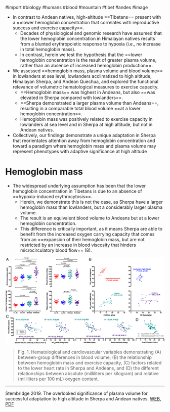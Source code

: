 #import #biology #humans #blood #mountain #tibet #andes #image

* In contrast to Andean natives, high-altitude ==Tibetans== present with a ==lower hemoglobin concentration that correlates with reproductive success and exercise capacity==.
	* Decades of physiological and genomic research have assumed that the lower hemoglobin concentration in Himalayan natives results from a blunted erythropoietic response to hypoxia (i.e., no increase in total hemoglobin mass).
	* In contrast, herein we test the hypothesis that the ==lower hemoglobin concentration is the result of greater plasma volume, rather than an absence of increased hemoglobin production==.
* We assessed ==hemoglobin mass, plasma volume and blood volume== in lowlanders at sea level, lowlanders acclimatized to high altitude, Himalayan Sherpa, and Andean Quechua, and explored the functional relevance of volumetric hematological measures to exercise capacity.
	* ==Hemoglobin mass== was highest in Andeans, but also ==was elevated in Sherpa compared with lowlanders==.
	* ==Sherpa demonstrated a larger plasma volume than Andeans==, resulting in a comparable total blood volume ==at a lower hemoglobin concentration==.
	* Hemoglobin mass was positively related to exercise capacity in lowlanders at sea level and in Sherpa at high altitude, but not in Andean natives.
* Collectively, our findings demonstrate a unique adaptation in Sherpa that reorientates attention away from hemoglobin concentration and toward a paradigm where hemoglobin mass and plasma volume may represent phenotypes with adaptive significance at high altitude

# Hemoglobin mass

* The widespread underlying assumption has been that the lower hemoglobin concentration in Tibetans is due to an absence of ==hypoxia-induced erythrocytosis==.
	* Herein, we demonstrate this is not the case, as Sherpa have a larger hemoglobin mass than lowlanders, but a considerably larger plasma volume.
	* The result is an equivalent blood volume to Andeans but at a lower hemoglobin concentration.
	* This difference is critically important, as it means Sherpa are able to benefit from the increased oxygen carrying capacity that comes from an ==expansion of their hemoglobin mass, but are not restricted by an increase in blood viscosity that hinders microcirculatory blood flow== (8).

![](../media/stembridge_2019_01.png)

> Fig. 1. Hematological and cardiovascular variables demonstrating (A) between-group differences in blood volume, (B) the relationship between hemoglobin mass and exercise capacity, (C) factors related to the lower heart rate in Sherpa and Andeans, and (D) the different relationships between absolute (milliliters per kilogram) and relative (milliliters per 100 mL) oxygen content.

---
Stembridge 2019. The overlooked significance of plasma volume for successful adaptation to high altitude in Sherpa and Andean natives. [WEB](https://doi.org/10.1073/pnas.1909002116), [PDF](../source/Stembridge_2019.pdf)